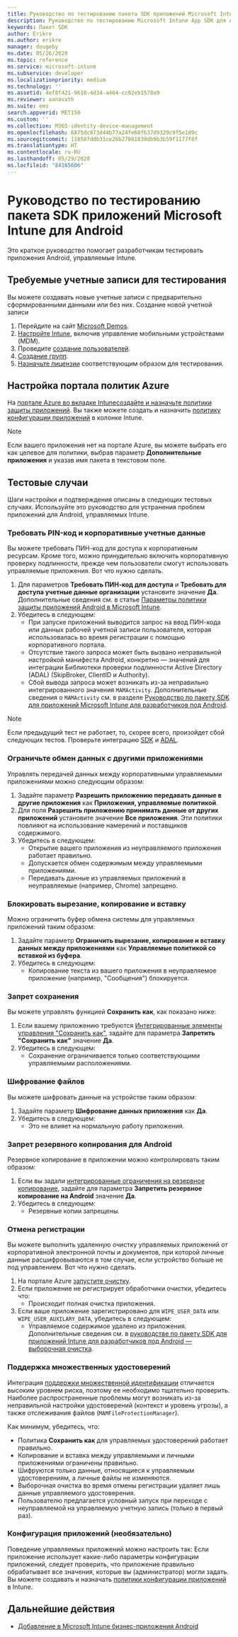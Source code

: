 ```yaml
---
title: Руководство по тестированию пакета SDK приложений Microsoft Intune для Android
description: Руководство по тестированию Microsoft Intune App SDK для Android поможет вам протестировать приложение Android под управлением Intune.
keywords: Пакет SDK
author: Erikre
ms.author: erikre
manager: dougeby
ms.date: 05/26/2020
ms.topic: reference
ms.service: microsoft-intune
ms.subservice: developer
ms.localizationpriority: medium
ms.technology: ''
ms.assetid: 4ef8f421-9610-4d34-a464-cc02eb1578a9
ms.reviewer: aanavath
ms.suite: ems
search.appverid: MET150
ms.custom: ''
ms.collection: M365-identity-device-management
ms.openlocfilehash: 6875dc873d44b77a24fe68f637d9329c9f5e1d9c
ms.sourcegitcommit: 118587ddb31ce26b27801839db9b3b59f1177f0f
ms.translationtype: HT
ms.contentlocale: ru-RU
ms.lasthandoff: 05/29/2020
ms.locfileid: "84165606"
---
```

# <a name="microsoft-intune-app-sdk-for-android-testing-guide"></a>Руководство по тестированию пакета SDK приложений Microsoft Intune для Android

Это краткое руководство помогает разработчикам тестировать приложения Android, управляемые Intune.  

## <a name="prerequisite-test-accounts"></a>Требуемые учетные записи для тестирования
Вы можете создавать новые учетные записи с предварительно сформированными данными или без них. Создание новой учетной записи
1. Перейдите на сайт [Microsoft Demos](https://demos.microsoft.com/environments/create/tenant). 
2. [Настройте Intune](../fundamentals/setup-steps.md), включив управление мобильными устройствами (MDM).
3. Проведите [создание пользователей](../fundamentals/users-add.md).
4. [Создание групп](../fundamentals/groups-add.md).
5. [Назначьте лицензии](../fundamentals/licenses-assign.md) соответствующим образом для тестирования.


## <a name="azure-portal-policy-configuration"></a>Настройка портала политик Azure
На [портале Azure во вкладке Intune](../apps/app-protection-policies.md)[создайте и назначьте политики защиты приложений](https://portal.azure.com/?feature.customportal=false#blade/Microsoft_Intune_Apps/MainMenu/14/selectedMenuItem/Overview). Вы также можете создать и назначить [политику конфигурации приложений](../apps/app-configuration-policies-overview.md) в колонке Intune.

> [!NOTE]
> Если вашего приложения нет на портале Azure, вы можете выбрать его как целевое для политики, выбрав параметр **Дополнительные приложения** и указав имя пакета в текстовом поле.

## <a name="test-cases"></a>Тестовые случаи

Шаги настройки и подтверждения описаны в следующих тестовых случаях. Используйте это руководство для устранения проблем приложений для Android, управляемых Intune.

### <a name="required-pin-and-corporate-credentials"></a>Требовать PIN-код и корпоративные учетные данные

Вы можете требовать ПИН-код для доступа к корпоративным ресурсам. Кроме того, можно принудительно включить корпоративную проверку подлинности, прежде чем пользователи смогут использовать управляемые приложения. Вот что нужно сделать.

1. Для параметров **Требовать ПИН-код для доступа** и **Требовать для доступа учетные данные организации** установите значение **Да**. Дополнительные сведения см. в статье [Параметры политики защиты приложений Android в Microsoft Intune](../apps/app-protection-policy-settings-android.md#access-requirements).
2. Убедитесь в следующем:
    - При запуске приложений выводится запрос на ввод ПИН-кода или данных рабочей учетной записи пользователя, которая использовалась во время регистрации с помощью корпоративного портала.
    - Отсутствие такого запроса может быть вызвано неправильной настройкой манифеста Android, конкретно — значений для интеграции Библиотеки проверки подлинности Active Directory (ADAL) (SkipBroker, ClientID и Authority).
    - Сбой вывода запроса может возникать из-за неправильно интегрированного значения `MAMActivity`. Дополнительные сведения о `MAMActivity` см. в разделе [Руководство по пакету SDK для приложений Microsoft Intune для разработчиков под Android](app-sdk-android.md).

> [!NOTE] 
> Если предыдущий тест не работает, то, скорее всего, произойдет сбой следующих тестов. Проверьте интеграцию [SDK](app-sdk-android.md#sdk-integration) и [ADAL](app-sdk-android.md#configure-azure-active-directory-authentication-library-adal).

### <a name="restrict-transferring-and-receiving-data-with-other-apps"></a>Ограничьте обмен данных с другими приложениями
Управлять передачей данных между корпоративными управляемыми приложениями можно следующим образом:

1. Задайте параметр **Разрешить приложению передавать данные в другие приложения** как **Приложения, управляемые политикой**.
2. Для поля **Разрешить приложению принимать данные от других приложений** установите значение **Все приложения**. Эти политики повлияют на использование намерений и поставщиков содержимого.
3. Убедитесь в следующем:
    - Открытие вашего приложения из неуправляемого приложения работает правильно.
    - Допускается обмен содержимым между управляемыми приложениями.
    - Передавать данные из управляемых приложений в неуправляемые (например, Chrome) запрещено.

### <a name="restrict-cut-copy-and-paste"></a>Блокировать вырезание, копирование и вставку
Можно ограничить буфер обмена системы для управляемых приложений таким образом:

1. Задайте параметр **Ограничить вырезание, копирование и вставку данных между приложениями** как **Управляемые политикой со вставкой из буфера**.
2. Убедитесь в следующем:
    - Копирование текста из вашего приложения в неуправляемое приложение (например, "Сообщения") блокируется.

### <a name="prevent-save"></a>Запрет сохранения
Вы можете управлять функцией **Сохранить как**, как показано ниже:

1. Если вашему приложению требуются [Интегрированные элементы управления "Сохранить как"](app-sdk-android.md#example-determine-if-saving-to-device-or-cloud-storage-is-permitted), задайте для параметра **Запретить "Сохранить как"** значение **Да**.
2. Убедитесь в следующем:
    - Сохранение ограничивается только соответствующими управляемыми расположениями.

### <a name="file-encryption"></a>Шифрование файлов
Вы можете шифровать данные на устройстве таким образом:

1. Задайте параметр **Шифрование данных приложения** как **Да**.
2. Убедитесь в следующем:
    - Это не влияет на нормальную работу приложения.

### <a name="prevent-android-backups"></a>Запрет резервного копирования для Android
Резервное копирование в приложении можно контролировать таким образом:

1. Если вы задали [интегрированные ограничения на резервное копирование](app-sdk-android.md#protecting-backup-data), задайте для параметра **Запретить резервное копирование на Android** значение **Да**.
2. Убедитесь в следующем:
    - Резервные копии запрещены.

### <a name="unenrollment"></a>Отмена регистрации
Вы можете выполнить удаленную очистку управляемых приложений от корпоративной электронной почты и документов, при которой личные данные расшифровываются в том случае, если устройство больше не под управлением. Вот что нужно сделать.

1. На портале Azure [запустите очистку](../apps/apps-selective-wipe.md).
2. Если приложение не регистрирует обработчики очистки, убедитесь что:
    - Происходит полная очистка приложения.
3. Если ваше приложение зарегистрировано для `WIPE_USER_DATA` или `WIPE_USER_AUXILARY_DATA`, убедитесь в следующем:
    - Управляемое содержимое удалено из приложения. Дополнительные сведения см. в [руководстве по пакету SDK для приложений Intune для разработчиков под Android — выборочная очистка](app-sdk-android.md#selective-wipe).

### <a name="multi-identity-support"></a>Поддержка множественных удостоверений
Интеграция [поддержки множественной идентификации](app-sdk-android.md#multi-identity-optional) отличается высоким уровнем риска, поэтому ее необходимо тщательно проверить. Наиболее распространенные проблемы могут возникать из-за неправильной настройки удостоверений (контекст и уровень угрозы), а также отслеживания файлов (`MAMFileProtectionManager`).

Как минимум, убедитесь, что:

- Политика **Сохранить как** для управляемых удостоверений работает правильно.
- Копирование и вставка между управляемыми и личными приложениями ограничены правильно.
- Шифруются только данные, относящиеся к управляемым удостоверениям, а личные файлы не изменяются.
- Выборочная очистка во время отмены регистрации удаляет лишь данные управляемого удостоверения.
- Пользователю предлагается условный запуск при переходе с неуправляемой на управляемую учетную запись (только в первый раз).

### <a name="app-configuration-optional"></a>Конфигурация приложений (необязательно)
Поведение управляемых приложений можно настроить так: Если приложение использует какие-либо параметры конфигурации приложений, следует проверить, что приложение правильно обрабатывает все значения, которые вы (администратор) могли задать. Вы можете создавать и назначать [политики конфигурации приложений](../apps/app-configuration-policies-overview.md) в Intune.

## <a name="next-steps"></a>Дальнейшие действия

- [Добавление в Microsoft Intune бизнес-приложения Android](../apps/lob-apps-android.md)
